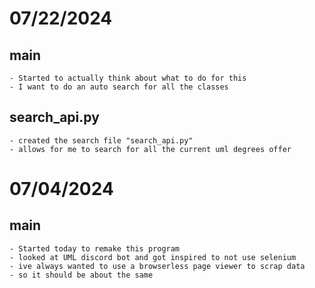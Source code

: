 # 07/22/2024
## main
    - Started to actually think about what to do for this
    - I want to do an auto search for all the classes
    
## search_api.py
    - created the search file "search_api.py" 
    - allows for me to search for all the current uml degrees offer


# 07/04/2024
## main
    - Started today to remake this program
    - looked at UML discord bot and got inspired to not use selenium
    - ive always wanted to use a browserless page viewer to scrap data
    - so it should be about the same